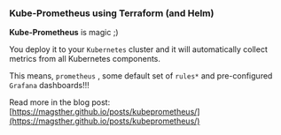 ### Kube-Prometheus using Terraform (and Helm)

**Kube-Prometheus** is magic ;)

You deploy it to your `Kubernetes` cluster and it will automatically collect metrics from all Kubernetes components.

This means, `prometheus` , some default set of `rules*` and pre-configured `Grafana` dashboards!!! 


Read more in the blog post: [https://magsther.github.io/posts/kubeprometheus/](https://magsther.github.io/posts/kubeprometheus/)
